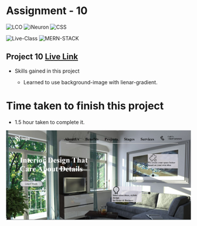 # Assignment - 10

![LCO](https://img.shields.io/badge/LCO-Hitesh--Choudhary-brightgreen)  ![iNeuron](https://img.shields.io/badge/iNeuron-FullStack--JS-brightgreen)  ![CSS](https://img.shields.io/badge/HTML-CSS-orange)

![Live-Class](https://img.shields.io/badge/LIVE--CLASS-PROJECTS-yellow)  ![MERN-STACK](https://img.shields.io/badge/MERN--STACK-DEVELOPER-red)

## Project 10 [Live Link](https://vinaymaurya-project-10.netlify.app/)

- Skills gained in this project 
    
    * Learned to use background-image with lienar-gradient.


# Time taken to finish this project

- 1.5 hour taken to complete it.

![Thumbnail](./thumbnail.png)